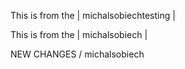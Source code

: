 This is from the | michalsobiechtesting |

This is from the | michalsobiech |

NEW CHANGES / michalsobiech
